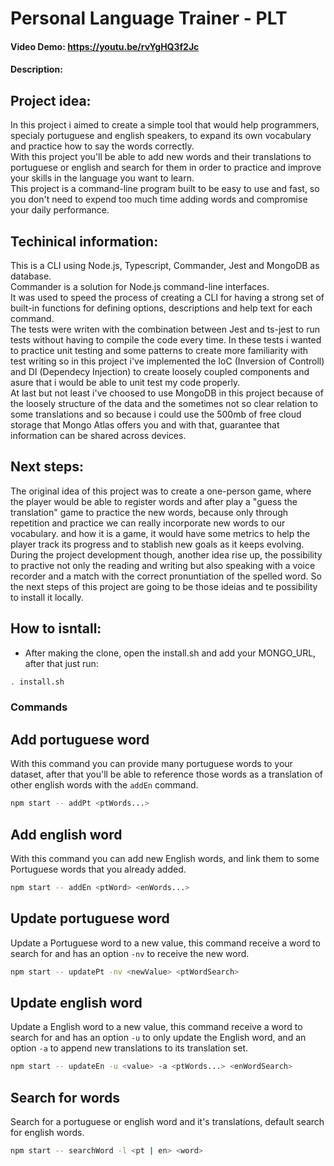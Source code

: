 # Personal Language Trainer - PLT

#### Video Demo: <https://youtu.be/rvYgHQ3f2Jc>

#### Description:

## Project idea:

In this project i aimed to create a simple tool that would help programmers, specialy portuguese and english speakers, to expand its own vocabulary and practice how to say the words correctly.<br>
With this project you'll be able to add new words and their translations to portuguese or english and search for them in order to practice and improve your skills in the language you want to learn.<br>
This project is a command-line program built to be easy to use and fast, so you don't need to expend too much time adding words and compromise your daily performance.

## Techinical information:

This is a CLI using Node.js, Typescript, Commander, Jest and MongoDB as database. <br>
Commander is a solution for Node.js command-line interfaces. <br>
It was used to speed the process of creating a CLI for having a strong set of built-in functions for defining options, descriptions and help text for each command.<br>
The tests were writen with the combination between Jest and ts-jest to run tests without having to compile the code every time. In these tests i wanted to practice unit testing and some patterns to create more familiarity with test writing so in this project i've implemented the IoC (Inversion of Controll) and DI (Dependecy Injection) to create loosely coupled components and asure that i would be able to unit test my code properly. <br>
At last but not least i've choosed to use MongoDB in this project because of the loosely structure of the data and the sometimes not so clear relation to some translations and so because i could use the 500mb of free cloud storage that Mongo Atlas offers you and with that, guarantee that information can be shared across devices.

## Next steps:

The original idea of this project was to create a one-person game, where the player would be able to register words and after play a "guess the translation" game to practice the new words, because only through repetition and practice we can really incorporate new words to our vocabulary.
and how it is a game, it would have some metrics to help the player track its progress and to stablish new goals as it keeps evolving.
During the project development though, another idea rise up, the possibility to practive not only the reading and writing but also speaking with a voice recorder and a match with the correct pronuntiation of the spelled word.
So the next steps of this project are going to be those ideias and te possibility to install it locally.

## How to isntall:

-   After making the clone, open the install.sh and add your MONGO_URL, after that just run:

```bash
. install.sh
```

### Commands

## Add portuguese word

With this command you can provide many portuguese words to your dataset, after that you'll be able to reference those words as a translation of other english words with the `addEn` command.

```bash
npm start -- addPt <ptWords...>
```

## Add english word

With this command you can add new English words, and link them to some Portuguese words that you already added.

```bash
npm start -- addEn <ptWord> <enWords...>
```

## Update portuguese word

Update a Portuguese word to a new value, this command receive a word to search for and has an option `-nv` to receive the new word.

```bash
npm start -- updatePt -nv <newValue> <ptWordSearch>
```

## Update english word

Update a English word to a new value, this command receive a word to search for and has an option `-u` to only update the English word, and an option `-a` to append new translations to its translation set.

```bash
npm start -- updateEn -u <value> -a <ptWords...> <enWordSearch>
```

## Search for words

Search for a portuguese or english word and it's translations, default search for english words.

```bash
npm start -- searchWord -l <pt | en> <word>
```
